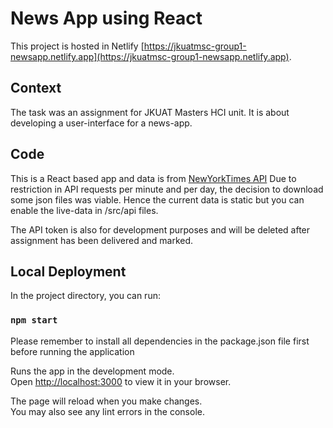 # News App using React

This project is hosted in Netlify [https://jkuatmsc-group1-newsapp.netlify.app](https://jkuatmsc-group1-newsapp.netlify.app).

## Context

The task was an assignment for JKUAT Masters HCI unit.
It is about developing a user-interface for a news-app.

## Code

This is a React based app and data is from [NewYorkTimes API](https://developer.nytimes.com/apis)
Due to restriction in API requests per minute and per day, the decision to download some json files was viable.
Hence the current data is static but you can enable the live-data in /src/api files.

The API token is also for development purposes and will be deleted after assignment has been delivered and marked.

## Local Deployment

In the project directory, you can run:

### `npm start`

Please remember to install all dependencies in the package.json file first before running the application

Runs the app in the development mode.\
Open [http://localhost:3000](http://localhost:3000) to view it in your browser.

The page will reload when you make changes.\
You may also see any lint errors in the console.
